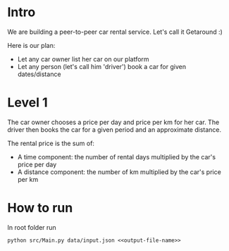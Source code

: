 # Intro

We are building a peer-to-peer car rental service. Let's call it Getaround :)

Here is our plan:

- Let any car owner list her car on our platform
- Let any person (let's call him 'driver') book a car for given dates/distance

# Level 1

The car owner chooses a price per day and price per km for her car.
The driver then books the car for a given period and an approximate distance.

The rental price is the sum of:

- A time component: the number of rental days multiplied by the car's price per day
- A distance component: the number of km multiplied by the car's price per km

# How to run

In root folder run

```
python src/Main.py data/input.json <<output-file-name>>
```